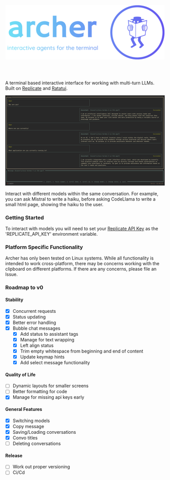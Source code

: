 <br>
<br>
<p align="center">
  <img src="logo.png" width="600"/>
</p>
<br>
<br>

A terminal based interactive interface for working with multi-turn LLMs.
Built on [Replicate](https://replicate.com/) and [Ratatui](https://ratatui.rs/).
<br>

![basic_chat](basic_chat.png)

Interact with different models within the same conversation. For example, you can ask Mistral to write a haiku, before asking CodeLlama to write a small html page, showing the haiku to the user.

### Getting Started

To interact with models you will need to set your [Replicate API Key](https://replicate.com/account/api-tokens) as the 'REPLICATE_API_KEY' environment variable.

### Platform Specific Functionality

Archer has only been tested on Linux systems. While all functionality is intended to work cross-platform, there may be concerns working with the clipboard on different platforms. If there are any concerns, please file an Issue.

### Roadmap to v0

#### Stability
- [x] Concurrent requests
- [x] Status updating
- [x] Better error handling
- [x] Bubble chat messages
  - [x] Add status to assistant tags
  - [x] Manage for text wrapping
  - [x] Left align status
  - [x] Trim empty whitespace from beginning and end of content
  - [x] Update keymap hints
  - [x] Add select message functionality

#### Quality of Life
- [ ] Dynamic layouts for smaller screens
- [ ] Better formatting for code
- [x] Manage for missing api keys early

#### General Features
- [x] Switching models
- [x] Copy message
- [x] Saving/Loading conversations
- [x] Convo titles
- [ ] Deleting conversations

#### Release
- [ ] Work out proper versioning
- [ ] Ci/Cd
